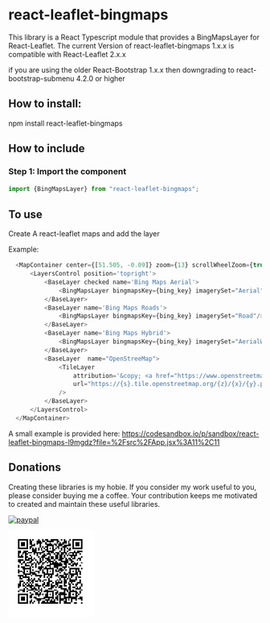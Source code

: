 # react-leaflet-bingmaps

This library is a React Typescript module that provides a BingMapsLayer for React-Leaflet.
The current Version of react-leaflet-bingmaps 1.x.x is compatible with React-Leaflet 2.x.x

if you are using  the older React-Bootstrap 1.x.x then downgrading to react-bootstrap-submenu 4.2.0 or higher

## How to install:
npm install react-leaflet-bingmaps

## How to include
### Step 1: Import the component
```javascript
import {BingMapsLayer} from "react-leaflet-bingmaps";
```
## To use
Create A react-leaflet maps and add the layer
 
Example:
```javascript
  <MapContainer center={[51.505, -0.09]} zoom={13} scrollWheelZoom={true} >
      <LayersControl position='topright'>
          <BaseLayer checked name='Bing Maps Aerial'>
              <BingMapsLayer bingmapsKey={bing_key} imagerySet="Aerial"/>
          </BaseLayer>
          <BaseLayer name='Bing Maps Roads'>
              <BingMapsLayer bingmapsKey={bing_key} imagerySet="Road"/>
          </BaseLayer>
          <BaseLayer name='Bing Maps Hybrid'>
              <BingMapsLayer bingmapsKey={bing_key} imagerySet="AerialWithLabels"/>
          </BaseLayer>
          <BaseLayer  name="OpenStreeMap">
              <TileLayer
                  attribution='&copy; <a href="https://www.openstreetmap.org/copyright">OpenStreetMap</a> contributors'
                  url="https://{s}.tile.openstreetmap.org/{z}/{x}/{y}.png"
              />
          </BaseLayer>
      </LayersControl>
  </MapContainer>
```  

A small example is provided here: https://codesandbox.io/p/sandbox/react-leaflet-bingmaps-l9mgdz?file=%2Fsrc%2FApp.jsx%3A11%2C11 

## Donations
Creating these libraries is my hobie. If you consider my work useful to you, please consider buying me a coffee. Your contribution keeps me motivated to created and maintain these useful libraries.


[![paypal](https://www.paypalobjects.com/en_US/i/btn/btn_donateCC_LG.gif)](https://www.paypal.com/donate/?business=7X3JAPNBQTXZG&amount=5&no_recurring=0&item_name=NPM%2FGitHub+libraries&currency_code=USD)

[![QR](https://raw.githubusercontent.com/felipecarrillo100/bankgreen/main/QR_Code_5Euro.png)](https://www.paypal.com/donate/?business=7X3JAPNBQTXZG&amount=5&no_recurring=0&item_name=NPM%2FGitHub+libraries&currency_code=USD)



